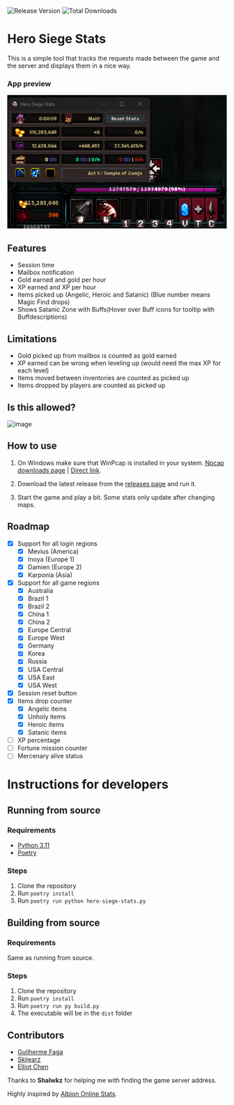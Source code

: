 ![Release Version](https://img.shields.io/github/v/release/guilhermefaga/hero-siege-stats) ![Total Downloads](https://img.shields.io/github/downloads/guilhermefaga/hero-siege-stats/total.svg)

# Hero Siege Stats

This is a simple tool that tracks the requests made between the game and the server and displays them in a nice way.

### App preview

![App preview](/assets/readme/preview.png)

## Features

- Session time
- Mailbox notification
- Gold earned and gold per hour
- XP earned and XP per hour
- Items picked up (Angelic, Heroic and Satanic) (Blue number means Magic Find drops)
- Shows Satanic Zone with Buffs(Hover over Buff icons for tooltip with Buffdescriptions)

## Limitations

- Gold picked up from mailbox is counted as gold earned
- XP earned can be wrong when leveling up (would need the max XP for each level)
- Items moved between inventories are counted as picked up
- Items dropped by players are counted as picked up

## Is this allowed?

![image](https://github.com/GuilhermeFaga/hero-siege-stats/assets/32572430/56a116cb-66b1-45de-afa9-3d3dc7a2ea6c)


## How to use

1. On Windows make sure that WinPcap is installed in your system. [Npcap downloads page](https://npcap.com/#download) | [Direct link](https://npcap.com/dist/npcap-1.77.exe).

2. Download the latest release from the [releases page](https://github.com/GuilhermeFaga/hero-siege-stats/releases) and run it.

3. Start the game and play a bit. Some stats only update after changing maps.

## Roadmap

- [X] Support for all login regions
  - [X] Mevius (America)
  - [X] Inoya (Europe 1)
  - [X] Damien (Europe 2)
  - [X] Karponia (Asia)
- [x] Support for all game regions
  - [x] Australia
  - [x] Brazil 1
  - [x] Brazil 2
  - [x] China 1
  - [x] China 2
  - [x] Europe Central
  - [x] Europe West
  - [x] Germany
  - [x] Korea
  - [x] Russia
  - [x] USA Central
  - [x] USA East
  - [x] USA West
- [X] Session reset button
- [X] Items drop counter
  - [X] Angelic items
  - [X] Unholy items
  - [X] Heroic items
  - [X] Satanic items
- [ ] XP percentage
- [ ] Fortune mission counter
- [ ] Mercenary alive status

# Instructions for developers

## Running from source

### Requirements

- [Python 3.11](https://www.python.org/downloads/release/python-3116/)
- [Poetry](https://python-poetry.org/)

### Steps

1. Clone the repository
2. Run `poetry install`
3. Run `poetry run python hero-siege-stats.py`

## Building from source

### Requirements

Same as running from source.

### Steps

1. Clone the repository
2. Run `poetry install`
3. Run `poetry run py build.py`
4. The executable will be in the `dist` folder

## Contributors

- [Guilherme Faga](https://faga.dev)
- [Skijearz](https://github.com/Skijearz)
- [Elliot Chen](https://github.com/keoy7am)

Thanks to **Shalwkz** for helping me with finding the game server address.

Highly inspired by [Albion Online Stats](https://github.com/mazurwiktor/albion-online-stats).
